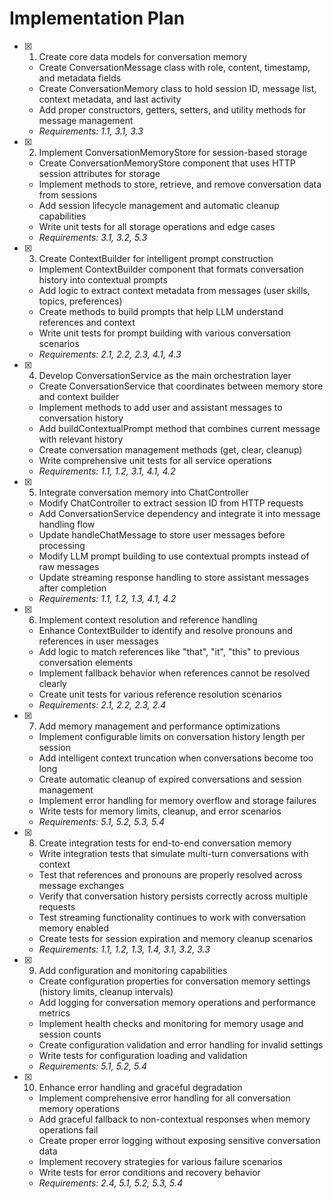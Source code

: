 # Implementation Plan

- [x] 1. Create core data models for conversation memory
  - Create ConversationMessage class with role, content, timestamp, and metadata fields
  - Create ConversationMemory class to hold session ID, message list, context metadata, and last activity
  - Add proper constructors, getters, setters, and utility methods for message management
  - _Requirements: 1.1, 3.1, 3.3_

- [x] 2. Implement ConversationMemoryStore for session-based storage
  - Create ConversationMemoryStore component that uses HTTP session attributes for storage
  - Implement methods to store, retrieve, and remove conversation data from sessions
  - Add session lifecycle management and automatic cleanup capabilities
  - Write unit tests for all storage operations and edge cases
  - _Requirements: 3.1, 3.2, 5.3_

- [x] 3. Create ContextBuilder for intelligent prompt construction
  - Implement ContextBuilder component that formats conversation history into contextual prompts
  - Add logic to extract context metadata from messages (user skills, topics, preferences)
  - Create methods to build prompts that help LLM understand references and context
  - Write unit tests for prompt building with various conversation scenarios
  - _Requirements: 2.1, 2.2, 2.3, 4.1, 4.3_

- [x] 4. Develop ConversationService as the main orchestration layer
  - Create ConversationService that coordinates between memory store and context builder
  - Implement methods to add user and assistant messages to conversation history
  - Add buildContextualPrompt method that combines current message with relevant history
  - Create conversation management methods (get, clear, cleanup)
  - Write comprehensive unit tests for all service operations
  - _Requirements: 1.1, 1.2, 3.1, 4.1, 4.2_

- [x] 5. Integrate conversation memory into ChatController
  - Modify ChatController to extract session ID from HTTP requests
  - Add ConversationService dependency and integrate it into message handling flow
  - Update handleChatMessage to store user messages before processing
  - Modify LLM prompt building to use contextual prompts instead of raw messages
  - Update streaming response handling to store assistant messages after completion
  - _Requirements: 1.1, 1.2, 1.3, 4.1, 4.2_

- [x] 6. Implement context resolution and reference handling
  - Enhance ContextBuilder to identify and resolve pronouns and references in user messages
  - Add logic to match references like "that", "it", "this" to previous conversation elements
  - Implement fallback behavior when references cannot be resolved clearly
  - Create unit tests for various reference resolution scenarios
  - _Requirements: 2.1, 2.2, 2.3, 2.4_

- [x] 7. Add memory management and performance optimizations
  - Implement configurable limits on conversation history length per session
  - Add intelligent context truncation when conversations become too long
  - Create automatic cleanup of expired conversations and session management
  - Implement error handling for memory overflow and storage failures
  - Write tests for memory limits, cleanup, and error scenarios
  - _Requirements: 5.1, 5.2, 5.3, 5.4_

- [x] 8. Create integration tests for end-to-end conversation memory
  - Write integration tests that simulate multi-turn conversations with context
  - Test that references and pronouns are properly resolved across message exchanges
  - Verify that conversation history persists correctly across multiple requests
  - Test streaming functionality continues to work with conversation memory enabled
  - Create tests for session expiration and memory cleanup scenarios
  - _Requirements: 1.1, 1.2, 1.3, 1.4, 3.1, 3.2, 3.3_

- [x] 9. Add configuration and monitoring capabilities
  - Create configuration properties for conversation memory settings (history limits, cleanup intervals)
  - Add logging for conversation memory operations and performance metrics
  - Implement health checks and monitoring for memory usage and session counts
  - Create configuration validation and error handling for invalid settings
  - Write tests for configuration loading and validation
  - _Requirements: 5.1, 5.2, 5.4_

- [x] 10. Enhance error handling and graceful degradation
  - Implement comprehensive error handling for all conversation memory operations
  - Add graceful fallback to non-contextual responses when memory operations fail
  - Create proper error logging without exposing sensitive conversation data
  - Implement recovery strategies for various failure scenarios
  - Write tests for error conditions and recovery behavior
  - _Requirements: 2.4, 5.1, 5.2, 5.3, 5.4_